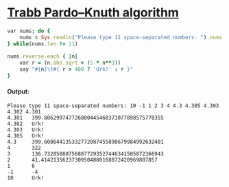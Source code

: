 [1]: https://rosettacode.org/wiki/Trabb_Pardo–Knuth_algorithm

# [Trabb Pardo–Knuth algorithm][1]

```ruby
var nums; do {
    nums = Sys.readln("Please type 11 space-separated numbers: ").nums
} while(nums.len != 11)
 
nums.reverse.each { |n|
    var r = (n.abs.sqrt + (5 * n**3))
    say "#{n}\t#{ r > 400 ? 'Urk!' : r }"
}
```

#### Output:
```
Please type 11 space-separated numbers: 10 -1 1 2 3 4 4.3 4.305 4.303 4.302 4.301
4.301   399.886299747726800445468371077898575778355
4.302   Urk!
4.303   Urk!
4.305   Urk!
4.3     399.608644135332772087455898679984992632401
4       322
3       136.732050807568877293527446341505872366943
2       41.41421356237309504880168872420969807857
1       6
-1      -4
10      Urk!
```
